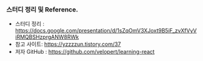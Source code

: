 ### 스터디 정리 및 Reference.

- 스터디 정리 : https://docs.google.com/presentation/d/1sZqOmV3XJoxt9B5iF_zvXfVyViRMQBSHzprgANW8RWk
- 참고 사이트: https://yzzzzun.tistory.com/37
- 저자 GitHub : https://github.com/velopert/learning-react
